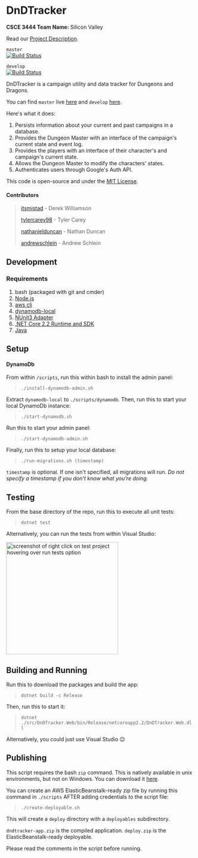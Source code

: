 DnDTracker
=====
**CSCE 3444 Team Name:** Silicon Valley

Read our [Project Description](https://github.com/itsmistad/DnDTracker/blob/develop/Project%20Description.pdf).

`master`    
[![Build Status](https://travis-ci.com/itsmistad/DnDTracker.svg?branch=master)](https://travis-ci.com/itsmistad/DnDTracker) 

`develop`   
[![Build Status](https://travis-ci.com/itsmistad/DnDTracker.svg?branch=develop)](https://travis-ci.com/itsmistad/DnDTracker)

DnDTracker is a campaign utility and data tracker for Dungeons and Dragons.

You can find `master` live [here](https://dnd.mistad.net/) and `develop` [here](https://dev.dnd.mistad.net/).

Here's what it does:

1. Persists information about your current and past campaigns in a database.
2. Provides the Dungeon Master with an interface of the campaign's current state and event log.
3. Provides the players with an interface of their character's and campaign's current state.
4. Allows the Dungeon Master to modify the characters' states.
5. Authenticates users through Google's Auth API.

This code is open-source and under the [MIT License](https://opensource.org/licenses/MIT).

#### Contributors
> [itsmistad](https://github.com/itsmistad/) - Derek Williamson
> 
> [tylercarey98](https://github.com/TylerCarey98) - Tyler Carey
>
> [nathanielduncan](https://github.com/nathanielduncan) - Nathan Duncan
>
> [andrewschlein](https://github.com/AndrewSchlein) - Andrew Schlein

## Development
### Requirements

1. bash (packaged with git and cmder)
2. [Node.js](https://nodejs.org/en/download/)
3. [aws cli](https://aws.amazon.com/cli/)
4. [dynamodb-local](https://s3-us-west-2.amazonaws.com/dynamodb-local/dynamodb_local_latest.zip)
5. [NUnit3 Adapter](https://marketplace.visualstudio.com/items?itemName=NUnitDevelopers.NUnit3TestAdapter)
6. [.NET Core 2.2 Runtime and SDK](https://dotnet.microsoft.com/download)
7. [Java](https://www.java.com/en/download/)

## Setup

#### DynamoDb

From within `/scripts`, run this within bash to install the admin panel:
> `./install-dynamodb-admin.sh`

Extract `dynamodb-local` to `./scripts/dynamodb`.
Then, run this to start your local DynamoDb instance:
> `./start-dynamodb.sh`

Run this to start your admin panel:
> `./start-dynamodb-admin.sh`

Finally, run this to setup your local database:
> `./run-migrations.sh (timestamp)`

`timestamp` is optional. If one isn't specified, all migrations will run. *Do not specify a timestamp if you don't know what you're doing.*

## Testing

From the base directory of the repo, run this to execute all unit tests:
> `dotnet test`

Alternatively, you can run the tests from within Visual Studio:

<img width="300px" src="https://cdn.mistad.net/8677548.png" alt="screenshot of right click on test project hovering over run tests option"/>

## Building and Running

Run this to download the packages and build the app:
> `dotnet build -c Release`

Then, run this to start it:
> `dotnet ./src/DnDTracker.Web/bin/Release/netcoreapp2.2/DnDTracker.Web.dll`

Alternatively, you could just use Visual Studio 😉

## Publishing

This script requires the bash `zip` command. This is natively available in unix environments, but not on Windows. You can download it [here](https://sourceforge.net/projects/infozip/).

You can create an AWS ElasticBeanstalk-ready zip file by running this command in `./scripts` AFTER adding credentials to the script file:
> `./create-deployable.sh`

This will create a `deploy` directory with a `deployables` subdirectory.

`dndtracker-app.zip` is the compiled application. `deploy.zip` is the ElasticBeanstalk-ready deployable.

Please read the comments in the script before running.
